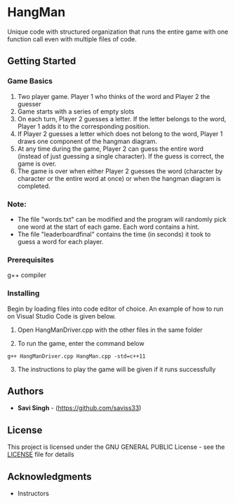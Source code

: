 # HangMan

Unique code with structured organization that runs the entire game with one function call even with multiple files of code.

## Getting Started

### Game Basics

1. Two player game. Player 1 who thinks of the word and Player 2 the guesser
2. Game starts with a series of empty slots
3. On each turn, Player 2 guesses a letter. If the letter belongs to the word, Player 1 adds it to the corresponding position.
4. If Player 2 guesses a letter which does not belong to the word, Player 1 draws one component of the hangman diagram.
5. At any time during the game, Player 2 can guess the entire word (instead of just guessing a single character). If the guess is correct, the game is over.
6. The game is over when either Player 2 guesses the word (character by character or the entire word at once) or when the hangman diagram is completed.


### Note:
- The file "words.txt" can be modified and the program will randomly pick one word at the start of each game. Each word contains a hint.
- The file "leaderboardfinal" contains the time (in seconds) it took to guess a word for each player.

### Prerequisites

g++ compiler

### Installing

Begin by loading files into code editor of choice. An example of how to run on Visual Studio Code is given below.


1. Open HangManDriver.cpp with the other files in the same folder

2. To run the game, enter the command below
```
g++ HangManDriver.cpp HangMan.cpp -std=c++11
```

3. The instructions to play the game will be given if it runs successfully

## Authors

* **Savi Singh** - (https://github.com/saviss33)

## License

This project is licensed under the GNU GENERAL PUBLIC License - see the [LICENSE](LICENSE) file for details

## Acknowledgments

* Instructors
